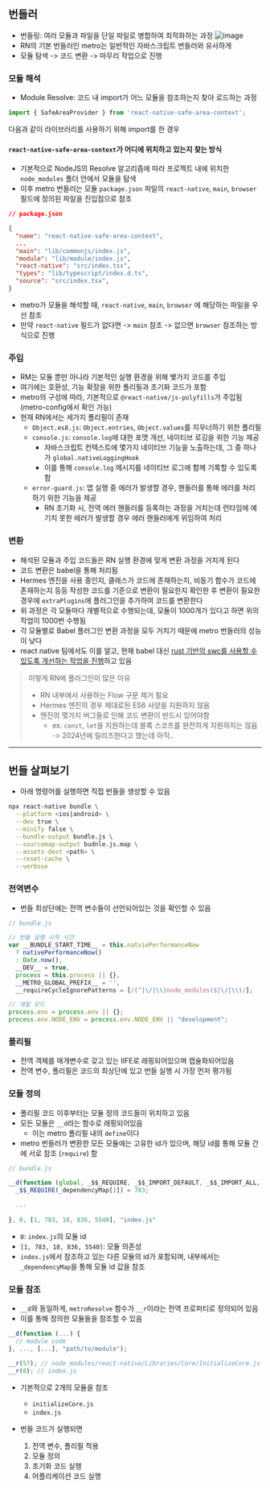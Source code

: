 ## 번들러
- 번들링: 여러 모듈과 파일을 단일 파일로 병합하여 최적화하는 과정
![image](https://github.com/10000-Bagger/free-topic-study/assets/80238096/b25904d3-fdc1-482a-b7d2-3b2d768a0a66)
- RN의 기본 번들러인 metro는 일반적인 자바스크립트 번들러와 유사하게
- 모듈 탐색 -> 코드 변환 -> 마무리 작업으로 진행

### 모듈 해석
- Module Resolve: 코드 내 import가 어느 모듈을 참조하는지 찾아 로드하는 과정

``` js
import { SafeAreaProvider } from 'react-native-safe-area-context';
```
다음과 같이 라이브러리를 사용하기 위해 import를 한 경우

#### `react-native-safe-area-context`가 어디에 위치하고 있는지 찾는 방식

- 기본적으로 NodeJS의 Resolve 알고리즘에 따라 프로젝트 내에 위치한 `node_modules` 폴더 안에서 모듈을 탐색
- 이후 metro 번들러는 모듈 `package.json` 파일의 `react-native`, `main`, `browser` 필드에 정의된 파일을 진입점으로 참조

``` json
// package.json

{
  "name": "react-native-safe-area-context",
  ...
  "main": "lib/commonjs/index.js",
  "module": "lib/module/index.js",
  "react-native": "src/index.tsx",
  "types": "lib/typescript/index.d.ts",
  "source": "src/index.tsx",
}
```

- metro가 모듈을 해석할 때, `react-native`, `main`, `browser` 에 해당하는 파일을 우선 참조
- 만약 `react-native` 필드가 없다면 -> `main` 참조 -> 없으면 `browser` 참조하는 방식으로 진행

### 주입
- RM는 모듈 뿐만 아니라 기본적인 실행 환경을 위해 볓가지 코드를 주입
- 여기에는 호환성, 기능 확장을 위한 폴리필과 초기화 코드가 포함
- metro의 구성에 따라, 기본적으로 `@react-native/js-polyfills`가 주입됨 (metro-config에서 확인 가능)
- 현재 RN에서는 세가지 폴리필이 존재
   - `Object.es8.js`: `Object.entries`, `Object.values`를 지우너하기 위한 폴리필
   - `console.js`: `console.log`에 대한 포맷 개선, 네이티브 로깅을 위한 기능 제공
      - 자바스크립트 컨텍스트에 몇가지 네이티브 기능을 노출하는데, 그 중 하나가 `global.nativeLoggingHook`
      - 이를 통해 `console.log` 메시지를 네이티브 로그에 함께 기록할 수 있도록 함
   - `error-guard.js`: 앱 실행 중 에러가 발생할 경우, 핸들러를 통해 에러를 처리하기 위한 기능을 제공
      - RN 초기화 시, 전역 에러 핸들러를 등록하는 과정을 거치는데 런타임에 예기치 못한 에러가 발생할 경우 에러 핸들러에게 위임하여 처리
    

### 변환
- 해석된 모듈과 주입 코드들은 RN 실행 환경에 맞게 변환 과정을 거치게 된다
- 코드 변환은 babel을 통해 처리됨
- Hermes 엔진을 사용 중인지, 클래스가 코드에 존재하는지, 비동기 함수가 코드에 존재하는지 등등 작성한 코드를 기준으로 변환이 필요한지 확인한 후 변환이 필요한 경우에 `extraPlugins`에 플러그인을 추가하여 코드를 변환한다
- 위 과정은 각 모듈마다 개별적으로 수행되는데, 모듈이 1000개가 있다고 하면 위의 작업이 1000번 수행됨
- 각 모듈별로 Babel 플러그인 변환 과정을 모두 거치기 때문에 metro 번들러의 성능이 낮다
- react native 팀에서도 이를 알고, 현재 babel 대신 [rust 기반의 swc를 사용할 수 있도록 개선하는 작업을 진행](https://github.com/facebook/metro/pull/948)하고 있음

> 이렇게 RN에 플러그인이 많은 이유
> - RN 내부에서 사용하는 Flow 구문 제거 필요
> - Hermes 엔진의 경우 제대로된 ES6 사양을 지원하지 않음
> - 엔진의 몇가지 버그들로 인해 코드 변환이 반드시 있어야함
>     - ex. `const`, `let`을 지원하는데 블록 스코프를 완전하게 지원하지는 않음 -> 2024년에 릴리즈한다고 했는데 아직..


---

## 번들 살펴보기

- 아래 명령어를 실행하면 직접 번들을 생성할 수 있음

``` bash
npx react-native bundle \
  --platform <ios|android> \
  --dev true \
  --minify false \
  --bundle-output bundle.js \
  --sourcemap-output budnle.js.map \
  --assets-dest <path> \
  --reset-cache \
  --verbose
```

### 전역변수
- 번들 최상단에는 전역 변수들이 선언되어있는 것을 확인할 수 있음

``` js
// bundle.js

// 번들 실행 시작 시간
var __BUNDLE_START_TIME__ = this.natviePerformanceNow 
  ? nativePerformanceNow()
  : Date.now(),
  __DEV__ = true,
  process = this.process || {},
  __METRO_GLOBAL_PREFIX__ = '',
  __requireCycleIgnorePatterns = [/(^|\/|\\)node_modules($|\/|\\)/];

// 개발 모드
process.env = process.env || {};
process.env.NODE_ENV = process.env.NODE_ENV || "development";
```

### 폴리필
- 전역 객체를 매개변수로 갖고 있는 IIFE로 래핑되어있으며 캡슐화되어있음
- 전역 변수, 폴리필은 코드의 최상단에 있고 번들 실행 시 가장 먼저 평가됨

### 모듈 정의
- 폴리필 코드 이후부터는 모듈 정의 코드들이 위치하고 있음
- 모든 모듈은 `__d`라는 함수로 래핑되어있음
   - 이는 metro 폴리필 내의 `define`이다
- metro 번들러가 변환한 모든 모듈에는 고유한 id가 있으며, 해당 id를 통해 모듈 간에 서로 참조 (`require`) 함

``` js
// bundle.js

__d(function (global, _$$_REQUIRE, _$$_IMPORT_DEFAULT, _$$_IMPORT_ALL, module, eports, _dependencyMap) {
  _$$_REQUIRE(_dependencyMap[1]) = 783;

  ...
  
}, 0, [1, 783, 18, 836, 5540], "index.js"
```

- `0`: `index.js`의 모듈 id
- `[1, 783, 18, 836, 5540]`: 모듈 의존성
- `index.js`에서 참조하고 있는 다른 모듈의 id가 포함되며, 내부에서는 `_dependencyMap`을 통해 모듈 id 값을 참조

### 모듈 참조
- `__d`와 동일하게, `metroResolve` 함수가 `__r`이라는 전역 프로퍼티로 정의되어 있음
- 이를 통해 정의한 모듈들을 참조할 수 있음

``` js
__d(function (...) {
  // module code
}, ..., [...], "path/to/module");

__r(57); // node_modules/react-native/Libraries/Core/InitializeCore.js
__r(0); // index.js
```

- 기본적으로 2개의 모듈을 참조
  - `initializeCore.js`
  - `index.js`

- 번들 코드가 실행되면
  1. 전역 변수, 폴리필 적용
  2. 모듈 정의
  3. 초기화 코드 실행
  4. 어플리케이션 코드 실행
